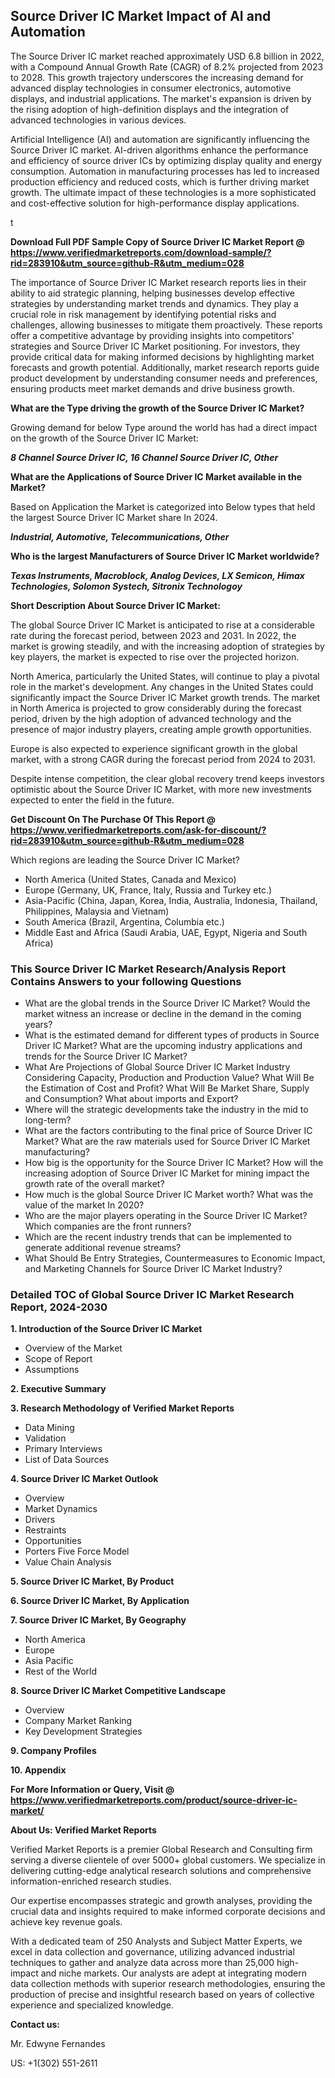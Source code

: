 <h2>Source Driver IC Market Impact of AI and Automation</h2><p>The Source Driver IC market reached approximately USD 6.8 billion in 2022, with a Compound Annual Growth Rate (CAGR) of 8.2% projected from 2023 to 2028. This growth trajectory underscores the increasing demand for advanced display technologies in consumer electronics, automotive displays, and industrial applications. The market's expansion is driven by the rising adoption of high-definition displays and the integration of advanced technologies in various devices.</p><p>Artificial Intelligence (AI) and automation are significantly influencing the Source Driver IC market. AI-driven algorithms enhance the performance and efficiency of source driver ICs by optimizing display quality and energy consumption. Automation in manufacturing processes has led to increased production efficiency and reduced costs, which is further driving market growth. The ultimate impact of these technologies is a more sophisticated and cost-effective solution for high-performance display applications.</p>t</p><p id="" class=""><strong>Download Full PDF Sample Copy of Source Driver IC Market Report @ <a href="https://www.verifiedmarketreports.com/download-sample/?rid=283910&utm_source=github-R&utm_medium=028" target="_blank">https://www.verifiedmarketreports.com/download-sample/?rid=283910&utm_source=github-R&utm_medium=028</a></strong></p><p>The importance of&nbsp;Source Driver IC Market research reports lies in their ability to aid strategic planning, helping businesses develop effective strategies by understanding market trends and dynamics. They play a crucial role in risk management by identifying potential risks and challenges, allowing businesses to mitigate them proactively. These reports offer a competitive advantage by providing insights into competitors' strategies and Source Driver IC Market positioning. For investors, they provide critical data for making informed decisions by highlighting market forecasts and growth potential. Additionally, market research reports guide product development by understanding consumer needs and preferences, ensuring products meet market demands and drive business growth.</p><p><strong>What are the&nbsp;Type driving the growth of the Source Driver IC Market?</strong></p><p id="" class="">Growing demand for below Type around the world has had a direct impact on the growth of the Source Driver IC Market:</p><em><strong>8 Channel Source Driver IC, 16 Channel Source Driver IC, Other</strong></em></p><strong>What are the&nbsp;Applications&nbsp;of Source Driver IC Market available in the Market?</strong></p><p id="" class="">Based on Application the Market is categorized into Below types that held the largest Source Driver IC Market share In 2024.</p><em><strong>Industrial, Automotive, Telecommunications, Other</strong></em></p><strong>Who is the largest Manufacturers of Source Driver IC Market worldwide?</strong></p><p><em><strong>Texas Instruments, Macroblock, Analog Devices, LX Semicon, Himax Technologies, Solomon Systech, Sitronix Technologoy</strong></em></p><p id="" class=""><strong>Short Description About Source Driver IC Market:</strong></p><p>The global Source Driver IC Market is anticipated to rise at a considerable rate during the forecast period, between 2023 and 2031. In 2022, the market is growing steadily, and with the increasing adoption of strategies by key players, the market is expected to rise over the projected horizon.</p><p>North America, particularly the United States, will continue to play a pivotal role in the market's development. Any changes in the United States could significantly impact the Source Driver IC Market growth trends. The market in North America is projected to grow considerably during the forecast period, driven by the high adoption of advanced technology and the presence of major industry players, creating ample growth opportunities.</p><p>Europe is also expected to experience significant growth in the global market, with a strong CAGR during the forecast period from 2024 to 2031.</p><p>Despite intense competition, the clear global recovery trend keeps investors optimistic about the Source Driver IC Market, with more new investments expected to enter the field in the future.</p><p id="" class=""><strong>Get Discount On The Purchase Of This Report @ <a href="https://www.verifiedmarketreports.com/ask-for-discount/?rid=283910&utm_source=github-R&utm_medium=028" target="_blank">https://www.verifiedmarketreports.com/ask-for-discount/?rid=283910&utm_source=github-R&utm_medium=028</a></strong></p>Which regions are leading the Source Driver IC Market?</p><ul><li>North America (United States, Canada and Mexico)</li><li>Europe (Germany, UK, France, Italy, Russia and Turkey etc.)</li><li>Asia-Pacific (China, Japan, Korea, India, Australia, Indonesia, Thailand, Philippines, Malaysia and Vietnam)</li><li>South America (Brazil, Argentina, Columbia etc.)</li><li>Middle East and Africa (Saudi Arabia, UAE, Egypt, Nigeria and South Africa)</li></ul><h3 id="" class="">This Source Driver IC Market Research/Analysis Report Contains Answers to your following Questions</h3><ul><li>What are the global trends in the Source Driver IC Market? Would the market witness an increase or decline in the demand in the coming years?</li><li>What is the estimated demand for different types of products in Source Driver IC Market? What are the upcoming industry applications and trends for the Source Driver IC Market?</li><li>What Are Projections of Global Source Driver IC Market Industry Considering Capacity, Production and Production Value? What Will Be the Estimation of Cost and Profit? What Will Be Market Share, Supply and Consumption? What about imports and Export?</li><li>Where will the strategic developments take the industry in the mid to long-term?</li><li>What are the factors contributing to the final price of Source Driver IC Market? What are the raw materials used for Source Driver IC Market manufacturing?</li><li>How big is the opportunity for the Source Driver IC Market? How will the increasing adoption of Source Driver IC Market for mining impact the growth rate of the overall market?</li><li>How much is the global Source Driver IC Market worth? What was the value of the market In 2020?</li><li>Who are the major players operating in the Source Driver IC Market? Which companies are the front runners?</li><li>Which are the recent industry trends that can be implemented to generate additional revenue streams?</li><li>What Should Be Entry Strategies, Countermeasures to Economic Impact, and Marketing Channels for Source Driver IC Market Industry?</li></ul><h3 id="" class="">Detailed TOC of Global Source Driver IC Market Research Report, 2024-2030</h3><p id="" class=""><strong>1. Introduction of the Source Driver IC Market</strong></p><ul><li>Overview of the Market</li><li>Scope of Report</li><li>Assumptions</li></ul><p id="" class=""><strong>2. Executive Summary</strong></p><p id="" class=""><strong>3. Research Methodology of Verified Market Reports</strong></p><ul><li>Data Mining</li><li>Validation</li><li>Primary Interviews</li><li>List of Data Sources</li></ul><p id="" class=""><strong>4. Source Driver IC Market Outlook</strong></p><ul><li>Overview</li><li>Market Dynamics</li><li>Drivers</li><li>Restraints</li><li>Opportunities</li><li>Porters Five Force Model</li><li>Value Chain Analysis</li></ul><p id="" class=""><strong>5. Source Driver IC Market, By Product</strong></p><p id="" class=""><strong>6. Source Driver IC Market, By Application</strong></p><p id="" class=""><strong>7. Source Driver IC Market, By Geography</strong></p><ul><li>North America</li><li>Europe</li><li>Asia Pacific</li><li>Rest of the World</li></ul><p id="" class=""><strong>8. Source Driver IC Market Competitive Landscape</strong></p><ul><li>Overview</li><li>Company Market Ranking</li><li>Key Development Strategies</li></ul><p id="" class=""><strong>9. Company Profiles</strong></p><p id="" class=""><strong>10. Appendix</strong></p><p id="" class=""><strong>For More Information or Query, Visit @ <a href="https://www.verifiedmarketreports.com/product/source-driver-ic-market/" target="_blank">https://www.verifiedmarketreports.com/product/source-driver-ic-market/</a></strong></p><p id="" class=""><strong>About Us: Verified Market Reports</strong></p><p id="" class="">Verified Market Reports is a premier Global Research and Consulting firm serving a diverse clientele of over 5000+ global customers. We specialize in delivering cutting-edge analytical research solutions and comprehensive information-enriched research studies.</p><p id="" class="">Our expertise encompasses strategic and growth analyses, providing the crucial data and insights required to make informed corporate decisions and achieve key revenue goals.</p><p id="" class="">With a dedicated team of 250 Analysts and Subject Matter Experts, we excel in data collection and governance, utilizing advanced industrial techniques to gather and analyze data across more than 25,000 high-impact and niche markets. Our analysts are adept at integrating modern data collection methods with superior research methodologies, ensuring the production of precise and insightful research based on years of collective experience and specialized knowledge.</p><p id="" class=""><strong>Contact us:</strong></p><p id="" class="">Mr. Edwyne Fernandes</p><p id="" class="">US: +1(302) 551-2611</p>